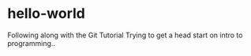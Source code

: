 # hello-world
Following along with the Git Tutorial
Trying to get a head start on intro to programming..
